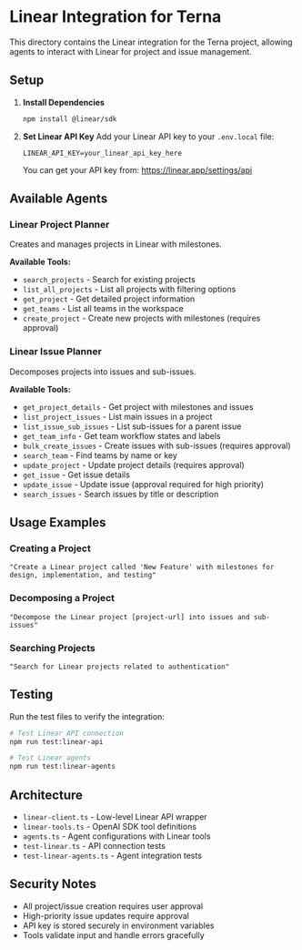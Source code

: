# Linear Integration for Terna

This directory contains the Linear integration for the Terna project, allowing agents to interact with Linear for project and issue management.

## Setup

1. **Install Dependencies**
   ```bash
   npm install @linear/sdk
   ```

2. **Set Linear API Key**
   Add your Linear API key to your `.env.local` file:
   ```
   LINEAR_API_KEY=your_linear_api_key_here
   ```

   You can get your API key from: https://linear.app/settings/api

## Available Agents

### Linear Project Planner
Creates and manages projects in Linear with milestones.

**Available Tools:**
- `search_projects` - Search for existing projects
- `list_all_projects` - List all projects with filtering options
- `get_project` - Get detailed project information
- `get_teams` - List all teams in the workspace
- `create_project` - Create new projects with milestones (requires approval)

### Linear Issue Planner
Decomposes projects into issues and sub-issues.

**Available Tools:**
- `get_project_details` - Get project with milestones and issues
- `list_project_issues` - List main issues in a project
- `list_issue_sub_issues` - List sub-issues for a parent issue
- `get_team_info` - Get team workflow states and labels
- `bulk_create_issues` - Create issues with sub-issues (requires approval)
- `search_team` - Find teams by name or key
- `update_project` - Update project details (requires approval)
- `get_issue` - Get issue details
- `update_issue` - Update issue (approval required for high priority)
- `search_issues` - Search issues by title or description

## Usage Examples

### Creating a Project
```
"Create a Linear project called 'New Feature' with milestones for design, implementation, and testing"
```

### Decomposing a Project
```
"Decompose the Linear project [project-url] into issues and sub-issues"
```

### Searching Projects
```
"Search for Linear projects related to authentication"
```

## Testing

Run the test files to verify the integration:

```bash
# Test Linear API connection
npm run test:linear-api

# Test Linear agents
npm run test:linear-agents
```

## Architecture

- `linear-client.ts` - Low-level Linear API wrapper
- `linear-tools.ts` - OpenAI SDK tool definitions
- `agents.ts` - Agent configurations with Linear tools
- `test-linear.ts` - API connection tests
- `test-linear-agents.ts` - Agent integration tests

## Security Notes

- All project/issue creation requires user approval
- High-priority issue updates require approval
- API key is stored securely in environment variables
- Tools validate input and handle errors gracefully 
